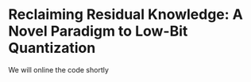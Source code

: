 # Reclaiming Residual Knowledge: A Novel Paradigm to Low-Bit Quantization

We will online the code shortly
